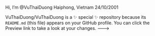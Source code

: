 Hi, I’m @VuThaiDuong
Haiphong, Vietnam
24/10/2001

VuThaiDuong/VuThaiDuong is a ✨ special ✨ repository because its `README.md` (this file) appears on your GitHub profile.
You can click the Preview link to take a look at your changes.
--->
